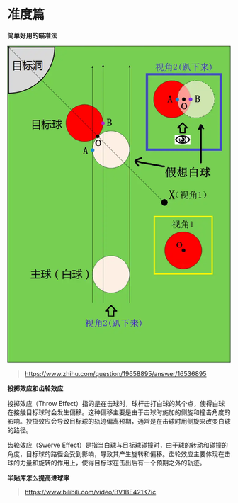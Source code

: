 # 准度篇

**简单好用的瞄准法**

![](./img/miaozhunfa.png)

> https://www.zhihu.com/question/19658895/answer/16536895

**投掷效应和齿轮效应**

投掷效应（Throw Effect）指的是在击球时，球杆击打白球的某个点，使得白球在接触目标球时会发生偏移。这种偏移主要是由于击球时施加的侧旋和撞击角度的影响。投掷效应会导致目标球的轨迹偏离预期，通常是在击球时用侧旋来改变白球的路径。

齿轮效应（Swerve Effect）是指当白球与目标球碰撞时，由于球的转动和碰撞的角度，目标球的路径会受到影响，导致其产生旋转和偏移。齿轮效应主要体现在击球的力量和旋转的作用上，使得目标球在击出后有一个预期之外的轨迹。

**半贴库怎么提高进球率**

> https://www.bilibili.com/video/BV1BE421K7ic
> 